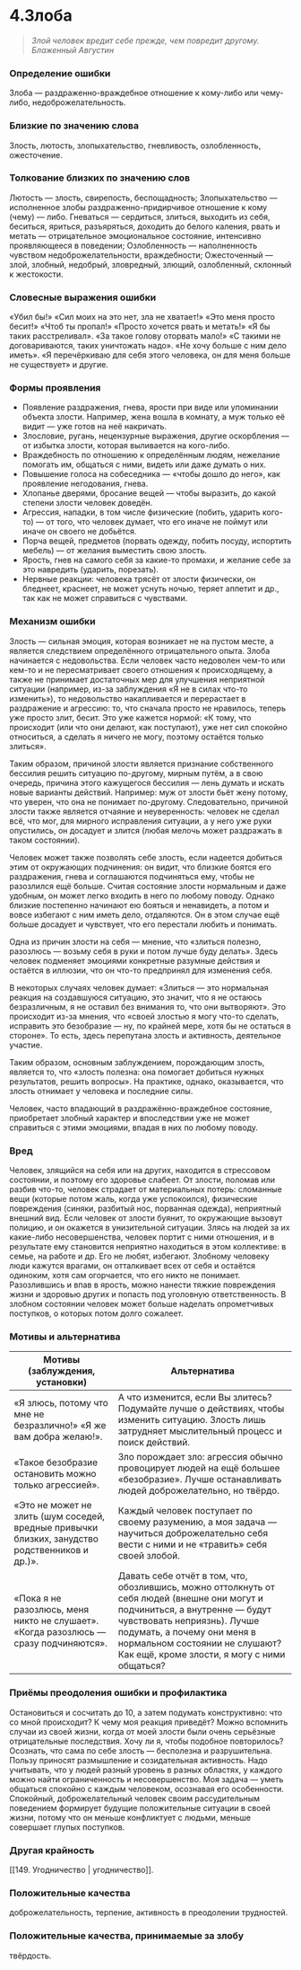 # 4.Злоба           

>*Злой человек вредит себе прежде, чем повредит другому.
Блаженный Августин*

### Определение ошибки
Злоба — раздраженно-враждебное отношение к кому-либо или чему-либо, недоброжелательность.

### Близкие по значению слова
Злость, лютость, злопыхательство, гневливость, озлобленность, ожесточение.

### Толкование близких по значению слов
Лютость — злость, свирепость, беспощадность;
Злопыхательство — исполненное злобы раздраженно-придирчивое отношение к кому (чему) — либо.
Гневаться — сердиться, злиться, выходить из себя, беситься, яриться, разъяряться, доходить до белого каления, рвать и метать — отрицательное эмоциональное состояние, интенсивно проявляющееся в поведении;
Озлобленность — наполненность чувством недоброжелательности, враждебности;
Ожесточенный — злой, злобный, недобрый, зловредный, злющий, озлобленный, склонный к жестокости.

 ### Словесные выражения ошибки
«Убил бы!»
«Сил моих на это нет, зла не хватает!»
«Это меня просто бесит!»
«Чтоб ты пропал!»
«Просто хочется рвать и метать!»
«Я бы таких расстреливал».
«За такое голову оторвать мало!»
«С такими не договариваются, таких уничтожать надо».
«Не хочу больше с ним дело иметь».
«Я перечёркиваю для себя этого человека, он для меня больше не существует» и другие.

### Формы проявления
* Появление раздражения, гнева, ярости при виде или упоминании объекта злости. Например, жена вошла в комнату, а муж только её видит — уже готов на неё накричать.
* Злословие, ругань, нецензурные выражения, другие оскорбления — от избытка злости, которая выливается на кого-либо.
* Враждебность по отношению к определённым людям, нежелание помогать им, общаться с ними, видеть или даже думать о них.
* Повышение голоса на собеседника — «чтобы дошло до него», как проявление негодования, гнева.
* Хлопанье дверями, бросание вещей — чтобы выразить, до какой степени злости человек доведён.
* Агрессия, нападки, в том числе физические (побить, ударить кого-то) — от того, что человек думает, что его иначе не поймут или иначе он своего не добьётся.
* Порча вещей, предметов (порвать одежду, побить посуду, испортить мебель) — от желания выместить свою злость.
* Ярость, гнев на самого себя за какие-то промахи, и желание себе за это навредить (ударить, порезать).
* Нервные реакции: человека трясёт от злости физически, он бледнеет, краснеет, не может уснуть ночью, теряет аппетит и др., так как не может справиться с чувствами.

### Механизм ошибки
Злость — сильная эмоция, которая возникает не на пустом месте, а является следствием определённого отрицательного опыта.
Злоба начинается с недовольства. Если человек часто недоволен чем-то или кем-то и не пересматривает своего отношения к происходящему, а также не принимает достаточных мер для улучшения неприятной ситуации (например, из-за заблуждения «Я не в силах что-то изменить»), то недовольство накапливается и перерастает в раздражение и агрессию: то, что сначала просто не нравилось, теперь уже просто злит, бесит. Это уже кажется нормой: «К тому, что происходит (или что они делают, как поступают), уже нет сил спокойно относиться, а сделать я ничего не могу, поэтому остаётся только злиться».

Таким образом, причиной злости является признание собственного бессилия решить ситуацию по-другому, мирным путём, а в свою очередь, причина этого кажущегося бессилия — лень думать и искать новые варианты действий. Например: муж от злости бьёт жену потому, что уверен, что она не понимает по-другому. Следовательно, причиной злости также является отчаяние и неуверенность: человек не сделал всё, что мог, для мирного исправления ситуации, а у него уже руки опустились, он досадует и злится (любая мелочь может раздражать в таком состоянии).

Человек может также позволять себе злость, если надеется добиться этим от окружающих подчинения: он видит, что близкие боятся его раздражения, гнева и соглашаются подчиняться ему, чтобы не разозлился ещё больше. Считая состояние злости нормальным и даже удобным, он может легко входить в него по любому поводу. Однако близкие постепенно начинают ею бояться и ненавидеть, а потом и вовсе избегают с ним иметь дело, отдаляются. Он в этом случае ещё больше досадует и чувствует, что его перестали любить и понимать.

Одна из причин злости на себя — мнение, что «злиться полезно, разозлюсь — возьму себя в руки и потом лучше буду делать». Здесь человек подменяет эмоциями конкретные разумные действия и остаётся в иллюзии, что он что-то предпринял для изменения себя.

В некоторых случаях человек думает: «Злиться — это нормальная реакция на создавшуюся ситуацию, это значит, что я не остаюсь безразличным, я не оставил без внимания то, что они вытворяют». Это происходит из-за мнения, что «своей злостью я могу что-то сделать, исправить это безобразие — ну, по крайней мере, хотя бы не остаться в стороне». То есть, здесь перепутана злость и активность, деятельное участие.

Таким образом, основным заблуждением, порождающим злость, является то, что «злость полезна: она помогает добиться нужных результатов, решить вопросы». На практике, однако, оказывается, что злость отнимает у человека и последние силы.

Человек, часто впадающий в раздражённо-враждебное состояние, приобретает злобный характер и впоследствии уже не может справиться с этими эмоциями, впадая в них по любому поводу.

### Вред
Человек, злящийся на себя или на других, находится в стрессовом состоянии, и поэтому его здоровье слабеет.
От злости, поломав или разбив что-то, человек страдает от материальных потерь: сломанные вещи (которые потом жаль, когда уже успокоился), физические повреждения (синяки, разбитый нос, порванная одежда), неприятный внешний вид.
Если человек от злости буянит, то окружающие вызовут полицию, и он окажется в унизительной ситуации.
Злясь на людей за их какие-либо несовершенства, человек портит с ними отношения, и в результате ему становится неприятно находиться в этом коллективе: в семье, на работе и др. Его не любят, избегают. Злобному человеку люди кажутся врагами, он отталкивает всех от себя и остаётся одиноким, хотя сам огорчается, что его никто не понимает.
Разозлившись и впав в ярость, можно нанести тяжкие повреждения жизни и здоровью других и попасть под уголовную ответственность.
В злобном состоянии человек может больше наделать опрометчивых поступков, о которых потом долго сожалеет.

### Мотивы и альтернатива
Мотивы (заблуждения, установки) | Альтернатива
------------------------------- | ------------
«Я злюсь, потому что мне не безразлично!» «Я же вам добра желаю!». | А что изменится, если Вы злитесь? Подумайте лучше о действиях, чтобы изменить ситуацию. Злость лишь затрудняет мыслительный процесс и поиск действий.
«Такое безобразие остановить можно только агрессией». | Зло порождает зло: агрессия обычно провоцирует людей на ещё большее «безобразие». Лучше останавливать людей доброжелательно, но твёрдо.
«Это не может не злить (шум соседей, вредные привычки близких, занудство родственников и др.)». | Каждый человек поступает по своему разумению, а моя задача — научиться доброжелательно себя вести с ними и не «травить» себя своей злобой.
«Пока я не разозлюсь, меня никто не слушает». «Когда разозлюсь — сразу подчиняются». | Давать себе отчёт в том, что, обозлившись, можно оттолкнуть от себя людей (внешне они могут и подчиниться, а внутренне — будут чувствовать неприязнь). Лучше подумать, а почему они меня в нормальном состоянии не слушают? Как ещё, кроме злости, я могу с ними общаться?

  

### Приёмы преодоления ошибки и профилактика
Остановиться и сосчитать до 10, а затем подумать конструктивно: что со мной происходит? К чему моя реакция приведёт? Можно вспомнить случаи из своей жизни, когда от моей злости были очень серьёзные отрицательные последствия. Хочу ли я, чтобы подобное повторилось?
Осознать, что сама по себе злость — бесполезна и разрушительна. Пользу приносят размышление и созидательная активность.
Надо учитывать, что у людей разный уровень в разных областях, у каждого можно найти ограниченность и несовершенство. Моя задача — уметь общаться спокойно с каждым человеком, осознавая его особенности.
Спокойный, доброжелательный человек своим рассудительным поведением формирует будущие положительные ситуации в своей жизни, потому что он меньше конфликтует с людьми, меньше совершает глупых поступков.

### Другая крайность
[[149. Угодничество | угодничество]].

### Положительные качества
доброжелательность, терпение, активность в преодолении трудностей.

### Положительные качества, принимаемые за злобу
твёрдость.
